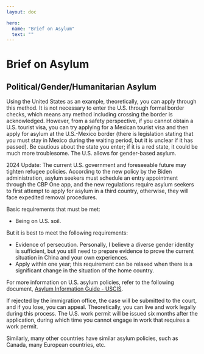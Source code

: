 ```yaml
---
layout: doc

hero:
  name: "Brief on Asylum"
  text: ""
---
```


# Brief on Asylum

## Political/Gender/Humanitarian Asylum

Using the United States as an example, theoretically, you can apply through this method. It is not necessary to enter the U.S. through formal border checks, which means any method including crossing the border is acknowledged. However, from a safety perspective, if you cannot obtain a U.S. tourist visa, you can try applying for a Mexican tourist visa and then apply for asylum at the U.S.-Mexico border (there is legislation stating that you must stay in Mexico during the waiting period, but it is unclear if it has passed). Be cautious about the state you enter; if it is a red state, it could be much more troublesome. The U.S. allows for gender-based asylum.

2024 Update: The current U.S. government and foreseeable future may tighten refugee policies. According to the new policy by the Biden administration, asylum seekers must schedule an entry appointment through the CBP One app, and the new regulations require asylum seekers to first attempt to apply for asylum in a third country, otherwise, they will face expedited removal procedures.

Basic requirements that must be met:

- Being on U.S. soil.

But it is best to meet the following requirements:

- Evidence of persecution. Personally, I believe a diverse gender identity is sufficient, but you still need to prepare evidence to prove the current situation in China and your own experiences.
- Apply within one year; this requirement can be relaxed when there is a significant change in the situation of the home country.

For more information on U.S. asylum policies, refer to the following document, [Asylum Information Guide - USCIS](https://www.uscis.gov/sites/default/files/document/guides/info-guide-prospective-asylum-applicants-chinese.pdf).

If rejected by the immigration office, the case will be submitted to the court, and if you lose, you can appeal. Theoretically, you can live and work legally during this process. The U.S. work permit will be issued six months after the application, during which time you cannot engage in work that requires a work permit.

Similarly, many other countries have similar asylum policies, such as Canada, many European countries, etc.

[^1]: [Fact Sheet: DHS Continues to Strengthen Border Security, Reduce Irregular Migration, and Mobilize International Partnerships - US Homeland Security](https://www.dhs.gov/news/2024/06/04/fact-sheet-dhs-continues-strengthen-border-security-reduce-irregular-migration-and)
[^2]: [“We Couldn’t Wait” Digital Metering at the US-Mexico Border - Human Rights Watch](https://www.hrw.org/report/2024/05/01/we-couldnt-wait/digital-metering-us-mexico-border)
